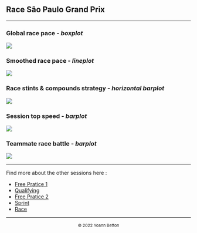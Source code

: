 ## Race São Paulo Grand Prix

---

### Global race pace - *boxplot*

<img src="/output/2022-11-13_São_Paulo_Grand_Prix/global_racepace_white.svg?raw=true"/>

### Smoothed race pace - *lineplot*

<img src="/output/2022-11-13_São_Paulo_Grand_Prix/smoothed_racepace_white.svg?raw=true"/>

### Race stints & compounds strategy - *horizontal barplot*

<img src="/output/2022-11-13_São_Paulo_Grand_Prix/race_stints_compounds_stategy_white.svg?raw=true"/>

### Session top speed - *barplot*

<img src="/output/2022-11-13_São_Paulo_Grand_Prix/topspeed_race_white.svg?raw=true"/>

### Teammate race battle - *barplot*

<img src="/output/2022-11-13_São_Paulo_Grand_Prix/teammates_race_battle_white.svg?raw=true"/>

--- 

Find more about the other sessions here :
  - [Free Pratice 1](/page/FP1/2022-11-13_São_Paulo_Grand_Prix)
  - [Qualifying](/page/Qualifying/2022-11-13_São_Paulo_Grand_Prix) 
  - [Free Pratice 2](/page/FP2/2022-11-13_São_Paulo_Grand_Prix)
  - [Sprint](/page/Sprint/2022-11-13_São_Paulo_Grand_Prix)
  - [Race](/page/Race/2022-11-13_São_Paulo_Grand_Prix)

---

<div style="text-align: center">
  <p style="font-size:11px">&copy; 2022 Yoann Betton</p>
</div>

<!-- ---

<p style="font-size:11px">Page generated from <a href="https://github.com/yoannbtn/yoannbtn.github.io">github.com/yoannbtn</a>.</p> -->
